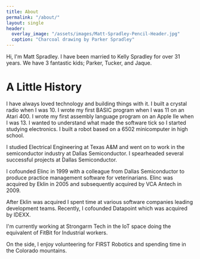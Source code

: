 ```yaml
---
title: About
permalink: "/about/"
layout: single
header:
  overlay_image: "/assets/images/Matt-Spradley-Pencil-Header.jpg"
  caption: "Charcoal drawing by Parker Spradley"
---
```


Hi, I'm Matt Spradley. I have been married to Kelly Spradley for over 31 years. We have 3 fantastic kids; Parker, Tucker, and Jaque.

# A Little History
I have always loved technology and building things with it. I built a crystal radio when I was 10. I wrote my first BASIC program when I was 11 on an Atari 400. I wrote my first assembly language program on an Apple IIe when I was 13. I wanted to understand what made the software tick so I started studying electronics. I built a robot based on a 6502 minicomputer in high school.

I studied Electrical Engineering at Texas A&M and went on to work in the semiconductor industry at Dallas Semiconductor. I spearheaded several successful projects at Dallas Semiconductor.

I cofounded Elinc in 1999 with a colleague from Dallas Semiconductor to produce practice management software for veterinarians. Elinc was acquired by Eklin in 2005 and subsequently acquired by VCA Antech in 2009.

After Eklin was acquired I spent time at various software companies leading development teams. Recently, I cofounded Datapoint which was acquired by IDEXX.

I'm currently working at Strongarm Tech in the IoT space doing the equivalent of FitBit for Industrial workers.

On the side, I enjoy volunteering for FIRST Robotics and spending time in the Colorado mountains.